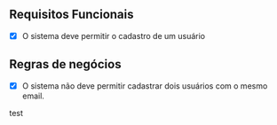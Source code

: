 ## Requisitos Funcionais

- [X]  O sistema deve permitir o cadastro de um usuário

## Regras de negócios

- [X] O sistema não deve permitir cadastrar dois usuários com o mesmo email.

test